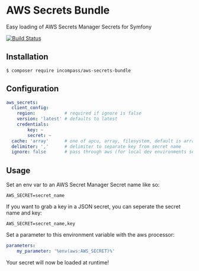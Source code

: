 # AWS Secrets Bundle

Easy loading of AWS Secrets Manager Secrets for Symfony

[![Build Status](https://travis-ci.org/incompass/aws-secrets-bundle.svg?branch=master)](https://travis-ci.org/incompass/aws-secrets-bundle)

## Installation

    $ composer require incompass/aws-secrets-bundle

## Configuration

```yaml
aws_secrets:
  client_config:
    region:           # required if ignore is false
    version: 'latest' # defaults to latest
    credentials: 
        key: ~
        secret: ~
  cache: 'array'      # one of apcu, array, filesystem, default is array
  delimiter: ','      # delimiter to separate key from secret name
  ignore: false       # pass through aws (for local dev environments set to true)
```

## Usage

Set an env var to an AWS Secret Manager Secret name like so:

    AWS_SECRET=secret_name

If you want to grab a key in a JSON secret, you can seperate the secret name and key:

    AWS_SECRET=secret_name,key
    
Set a parameter to this environment variable with the aws processor:

```yaml
parameters:
    my_parameter: '%env(aws:AWS_SECRET)%'
```

Your secret will now be loaded at runtime!
